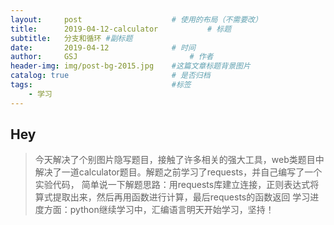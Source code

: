 ```yaml
---
layout:     post   				    # 使用的布局（不需要改）
title:      2019-04-12-calculator			# 标题 
subtitle:   分支和循环 #副标题
date:       2019-04-12 				# 时间
author:     GSJ 						# 作者
header-img: img/post-bg-2015.jpg 	#这篇文章标题背景图片
catalog: true 						# 是否归档
tags:								#标签
    - 学习
---
```


## Hey
>今天解决了个别图片隐写题目，接触了许多相关的强大工具，web类题目中解决了一道calculator题目。解题之前学习了requests，并自己编写了一个实验代码，
简单说一下解题思路：用requests库建立连接，正则表达式将算式提取出来，然后再用函数进行计算，最后requests的函数返回
学习进度方面：python继续学习中，汇编语言明天开始学习，坚持！
